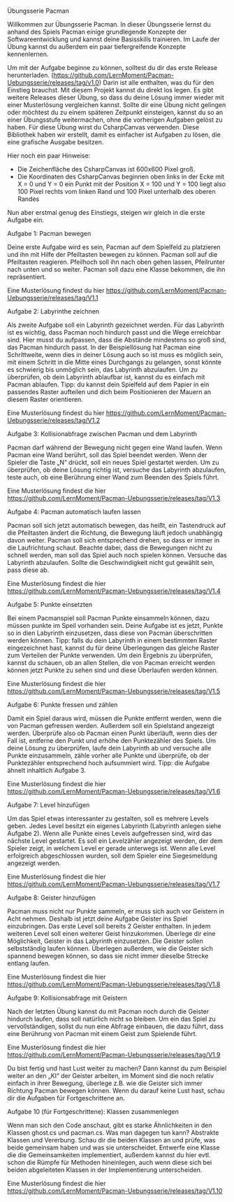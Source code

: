 Übungsserie Pacman

Willkommen zur Übungsserie Pacman. In dieser Übungsserie lernst du anhand des Spiels Pacman einige grundlegende Konzepte der Softwareentwicklung und kannst deine Basisskills trainieren. Im Laufe der Übung kannst du außerdem ein paar tiefergreifende Konzepte kennenlernen.

Um mit der Aufgabe beginne zu können, solltest du dir das erste Release herunterladen. (https://github.com/LernMoment/Pacman-Uebungsserie/releases/tag/v1.0) Darin ist alle enthalten, was du für den Einstieg brauchst. Mit diesem Projekt kannst du direkt los legen. Es gibt weitere Releases dieser Übung, so dass du deine Lösung immer wieder mit einer Musterlösung vergleichen kannst. Sollte dir eine Übung nicht gelingen oder möchtest du zu einem späteren Zeitpunkt einsteigen, kannst du so an einer Übungsstufe weitermachen, ohne die vorherigen Aufgaben gelöst zu haben.
Für diese Übung wirst du CsharpCanvas verwenden. Diese Bibliothek haben wir erstellt, damit es einfacher ist Aufgaben zu lösen, die eine grafische Ausgabe besitzen. 

Hier noch ein paar Hinweise:
-	Die Zeichenfläche des CsharpCanvas ist 600x600 Pixel groß.
-	Die Koordinaten des CsharpCanvas beginnen oben links in der Ecke mit X = 0 und Y = 0 ein Punkt mit der Position X = 100 und Y = 100 liegt also 100 Pixel rechts vom linken Rand und 100 Pixel unterhalb des oberen Randes

Nun aber erstmal genug des Einstiegs, steigen wir gleich in die erste Aufgabe ein.

Aufgabe 1: Pacman bewegen

Deine erste Aufgabe wird es sein, Pacman auf dem Spielfeld zu platzieren und ihn mit Hilfe der Pfeiltasten bewegen zu können. Pacman soll auf die Pfeiltasten reagieren. Pfeilhoch soll ihn nach oben gehen lassen, Pfeilrunter nach unten und so weiter. Pacman soll dazu eine Klasse bekommen, die ihn repräsentiert. 

Eine Musterlösung findest du hier https://github.com/LernMoment/Pacman-Uebungsserie/releases/tag/V1.1

Aufgabe 2: Labyrinthe zeichnen

Als zweite Aufgabe soll ein Labyrinth gezeichnet werden. Für das Labyrinth ist es wichtig, dass Pacman noch hindurch passt und die Wege erreichbar sind. Hier musst du aufpassen, dass die Abstände mindestens so groß sind, das Pacman hindurch passt. In der Beispiellösung hat Pacman eine Schrittweite, wenn dies in deiner Lösung auch so ist muss es möglich sein, mit einem Schritt in die Mitte eines Durchgangs zu gelangen, sonst könnte es schwierig bis unmöglich sein, das Labyrinth abzulaufen. Um zu überprüfen, ob dein Labyrinth ablaufbar ist, kannst du es einfach mit Pacman ablaufen. Tipp: du kannst dein Spielfeld auf dem Papier in ein passendes Raster aufteilen und dich beim Positionieren der Mauern an diesem Raster orientieren.

Eine Musterlösung findest du hier https://github.com/LernMoment/Pacman-Uebungsserie/releases/tag/V1.2

Aufgabe 3: Kollisionabfrage zwischen Pacman und dem Labyrinth

Pacman darf während der Bewegung nicht gegen eine Wand laufen. Wenn Pacman eine Wand berührt, soll das Spiel beendet werden. Wenn der Spieler die Taste „N“ drückt, soll ein neues Spiel gestartet werden. Um zu überprüfen, ob deine Lösung richtig ist, versuche das Labyrinth abzulaufen, teste auch, ob eine Berührung einer Wand zum Beenden des Spiels führt.

Eine Musterlösung findest die hier https://github.com/LernMoment/Pacman-Uebungsserie/releases/tag/V1.3

Aufgabe 4: Pacman automatisch laufen lassen

Pacman soll sich jetzt automatisch bewegen, das heißt, ein Tastendruck auf die Pfeiltasten ändert die Richtung, die Bewegung läuft jedoch unabhängig davon weiter. Pacman soll sich entsprechend drehen, so dass er immer in die Laufrichtung schaut. Beachte dabei, dass die Bewegungen nicht zu schnell werden, man soll das Spiel auch noch spielen können. Versuche das Labyrinth abzulaufen. Sollte die Geschwindigkeit nicht gut gewählt sein, pass diese ab.

Eine Musterlösung findest die hier https://github.com/LernMoment/Pacman-Uebungsserie/releases/tag/V1.4

Aufgabe 5: Punkte einsetzten

Bei einem Pacmanspiel soll Pacman Punkte einsammeln können, dazu müssen punkte im Speil vorhanden sein. Deine Aufgabe ist es jetzt, Punkte so in dien Labyrinth einzusetzen, dass diese von Pacman überschritten werden können. Tipp: falls du dein Labyrinth in einem bestimmten Raster eingezeichnet hast, kannst du für deine Überlegungen das gleiche Raster zum Verteilen der Punkte verwenden. Um dein Ergebnis zu überprüfen, kannst du schauen, ob an allen Stellen, die von Pacman erreicht werden können jetzt Punkte zu sehen sind und diese Überlaufen werden können.

Eine Musterlösung findest die hier https://github.com/LernMoment/Pacman-Uebungsserie/releases/tag/V1.5

Aufgabe 6: Punkte fressen und zählen

Damit ein Spiel daraus wird, müssen die Punkte entfernt werden, wenn die von Pacman gefressen werden. Außerdem soll ein Spielstand angezeigt werden. Überprüfe also ob Pacman einen Punkt überläuft, wenn dies der Fall ist, entferne den Punkt und erhöhe den Punktezähler des Spiels. Um deine Lösung zu überprüfen, laufe dein Labyrinth ab und versuche alle Punkte einzusammeln, zähle vorher alle Punkte und überprüfe, ob der Punktezähler entsprechend hoch aufsummiert wird. Tipp: die Aufgabe ähnelt inhaltlich Aufgabe 3.

Eine Musterlösung findest die hier https://github.com/LernMoment/Pacman-Uebungsserie/releases/tag/V1.6

Aufgabe 7: Level hinzufügen

Um das Spiel etwas interessanter zu gestalten, soll es mehrere Levels geben. Jedes Level besitzt ein eigenes Labyrinth (Labyrinth anlegen siehe Aufgabe 2). Wenn alle Punkte eines Levels aufgefressen sind, wird das nächste Level gestartet. Es soll ein Levelzähler angezeigt werden, der dem Spieler zeigt, in welchem Level er gerade unterwegs ist. Wenn alle Level erfolgreich abgeschlossen wurden, soll dem Spieler eine Siegesmeldung angezeigt werden.

Eine Musterlösung findest die hier https://github.com/LernMoment/Pacman-Uebungsserie/releases/tag/V1.7

Aufgabe 8: Geister hinzufügen

Pacman muss nicht nur Punkte sammeln, er muss sich auch vor Geistern in Acht nehmen. Deshalb ist jetzt deine Aufgabe Geister ins Spiel einzubringen. Das erste Level soll bereits 2 Geister enthalten. In jedem weiteren Level soll einen weiterer Geist hinzukommen. Überlege dir eine Möglichkeit, Geister in das Labyrinth einzusetzen. Die Geister sollen selbstständig laufen können. Überlegen außerdem, wie die Geister sich spannend bewegen können, so dass sie nicht immer dieselbe Strecke entlang laufen.


Eine Musterlösung findest die hier https://github.com/LernMoment/Pacman-Uebungsserie/releases/tag/V1.8

Aufgabe 9: Kollisionsabfrage mit Geistern

Nach der letzten Übung kannst du mit Pacman noch durch die Geister hindurch laufen, dass soll natürlich nicht so bleiben. Um ein das Spiel zu vervollständigen, sollst du nun eine Abfrage einbauen, die dazu führt, dass eine Berührung von Pacman mit einem Geist zum Spielende führt.

Eine Musterlösung findest die hier https://github.com/LernMoment/Pacman-Uebungsserie/releases/tag/V1.9

Du bist fertig und hast Lust weiter zu machen?
Dann kannst du zum Beispiel weiter an den „KI“ der Geister arbeiten, im Moment sind die noch relativ einfach in ihrer Bewegung, überlege z.B. wie die Geister sich immer Richtung Pacman bewegen können. Wenn du darauf keine Lust hast, schau dir die Aufgaben für Fortgeschrittene an.

Aufgabe 10 (für Fortgeschrittene): Klassen zusammenlegen

Wenn man sich den Code anschaut, gibt es starke Ähnlichkeiten in den Klassen ghost.cs und pacman.cs. Was man dagegen tun kann? Abstrakte Klassen und Vererbung. Schau dir die beiden Klassen an und prüfe, was beide gemeinsam haben und was sie unterscheidet. Entwerfe eine Klasse die die Gemeinsamkeiten implementiert, außerdem kannst du hier evtl. schon die Rümpfe für Methoden hineinlegen, auch wenn diese sich bei beiden abgeleiteten Klassen in der Implementierung unterscheiden.


Eine Musterlösung findest die hier https://github.com/LernMoment/Pacman-Uebungsserie/releases/tag/V1.10
